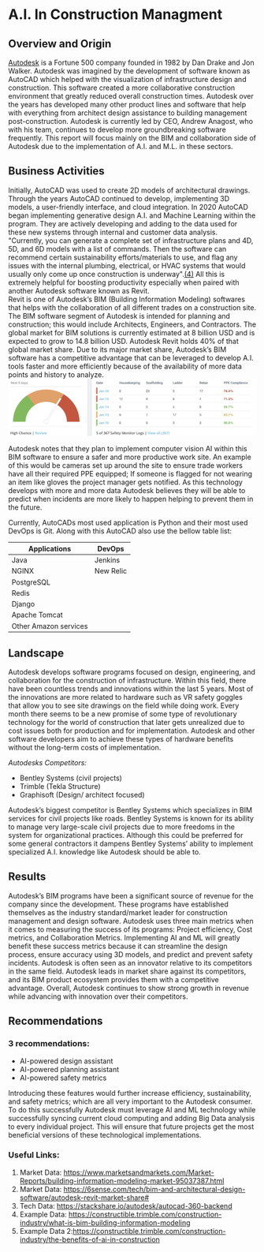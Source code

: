 # A.I. In Construction Managment

## Overview and Origin

[Autodesk](https://www.autodesk.com/company) is a Fortune 500 company founded in 1982 by Dan Drake and Jon Walker. Autodesk was imagined by the development of software known as AutoCAD which helped with the visualization of infrastructure design and construction. This software created a more collaborative construction environment that greatly reduced overall construction times. Autodesk over the years has developed many other product lines and software that help with everything from architect design assistance to building management post-construction. Autodesk is currently led by CEO, Andrew Anagost, who with his team, continues to develop more groundbreaking software frequently. This report will focus mainly on the BIM and collaboration side of Autodesk due to the implementation of A.I. and M.L. in these sectors. 

## Business Activities

 Initially, AutoCAD was used to create 2D models of architectural drawings. Through the years AutoCAD continued to develop, implementing 3D models, a user-friendly interface, and cloud integration. In 2020 AutoCAD began implementing generative design A.I. and Machine Learning within the program. They are actively developing and adding to the data used for these new systems through internal and customer data analysis. <br>
 "Currently, you can generate a complete set of infrastructure plans and 4D, 5D, and 6D models with a list of commands. Then the software can recommend certain sustainability efforts/materials to use, and flag any issues with the internal plumbing, electrical, or HVAC systems that would usually only come up once construction is underway".[(4)](https://constructible.trimble.com/construction-industry/what-is-bim-building-information-modeling) All this is extremely helpful for boosting productivity especially when paired with another Autodesk software known as Revit. <br>
 Revit is one of Autodesk’s BIM (Building Information Modeling) softwares that helps with the collaboration of all different trades on a construction site. The BIM software segment of Autodesk is intended for planning and construction; this would include Architects, Engineers, and Contractors. The global market for BIM solutions is currently estimated at 8 billion USD and is expected to grow to 14.8 billion USD. Autodesk Revit holds 40% of that global market share. Due to its major market share, Autodesk’s BIM software has a competitive advantage that can be leveraged to develop A.I. tools faster and more efficiently because of the availability of more data points and history to analyze. <br>
 ![Project Logo](Images/Data.png)

 Autodesk notes that they plan to implement computer vision AI within this BIM software to ensure a safer and more productive work site. An example of this would be cameras set up around the site to ensure trade workers have all their required PPE equipped; If someone is flagged for not wearing an item like gloves the project manager gets notified. As this technology develops with more and more data Autodesk believes they will be able to predict when incidents are more likely to happen helping to prevent them in the future. <br>

Currently, AutoCADs most used application is Python and their most used DevOps is Git. Along with this AutoCAD also use the bellow table list:

| Applications                     | DevOps                          |
|---------------------------------|---------------------------------|
| Java                            | Jenkins                          |
| NGINX                            | New Relic                        |
| PostgreSQL                       |                                 |
| Redis                            |                                 |
| Django                           |                                 |
| Apache Tomcat                    |                                 |
| Other Amazon services            |                                 |


## Landscape

Autodesk develops software programs focused on design, engineering, and collaboration for the construction of infrastructure. Within this field, there have been countless trends and innovations within the last 5 years. Most of the innovations are more related to hardware such as VR safety goggles that allow you to see site drawings on the field while doing work. Every month there seems to be a new promise of some type of revolutionary technology for the world of construction that later gets unrealized due to cost issues both for production and for implementation. Autodesk and other software developers aim to achieve these types of hardware benefits without the long-term costs of implementation. 
<br>

*Autodesks Competitors:*

* Bentley Systems (civil projects)
* Trimble (Tekla Structure)
* Graphisoft (Design/ architect focused) 

Autodesk’s biggest competitor is Bentley Systems which specializes in BIM services for civil projects like roads. Bentley Systems is known for its ability to manage very large-scale civil projects due to more freedoms in the system for organizational practices. Although this could be preferred for some general contractors it dampens Bentley Systems’ ability to implement specialized A.I. knowledge like Autodesk should be able to. 

## Results

Autodesk’s BIM programs have been a significant source of revenue for the company since the development. These programs have established themselves as the industry standard/market leader for construction management and design software. Autodesk uses three main metrics when it comes to measuring the success of its programs: Project efficiency, Cost metrics, and Collaboration Metrics. Implementing AI and ML will greatly benefit these success metrics because it can streamline the design process, ensure accuracy using 3D models, and predict and prevent safety incidents. Autodesk is often seen as an innovator relative to its competitors in the same field. Autodesk leads in market share against its competitors, and its BIM product ecosystem provides them with a competitive advantage. Overall, Autodesk continues to show strong growth in revenue while advancing with innovation over their competitors.

## Recommendations

### 3 recommendations:
* AI-powered design assistant
* AI-powered planning assistant
* AI-powered safety metrics

Introducing these features would further increase efficiency, sustainability, and safety metrics; which are all very important to the Autodesk consumer. To do this successfully Autodesk must leverage AI and ML technology while successfully syncing current cloud computing and adding Big Data analysis to every individual project. This will ensure that future projects get the most beneficial versions of these technological implementations. 

### Useful Links:
1. Market Data: https://www.marketsandmarkets.com/Market-Reports/building-information-modeling-market-95037387.html
2. Market Data: https://6sense.com/tech/bim-and-architectural-design-software/autodesk-revit-market-share#
3. Tech Data: https://stackshare.io/autodesk/autocad-360-backend
4. Example Data: https://constructible.trimble.com/construction-industry/what-is-bim-building-information-modeling
5. Example Data 2:https://constructible.trimble.com/construction-industry/the-benefits-of-ai-in-construction

[def]: https://www.autodesk.com/company
[def2]: Desktop/Activites/ai-case-study/Data.png
